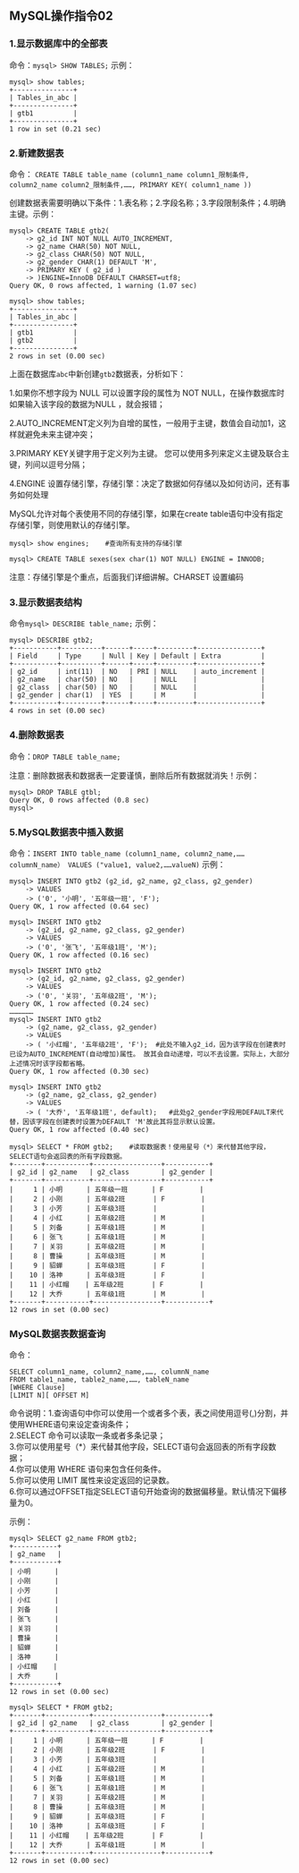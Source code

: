 ## MySQL操作指令02

### 1.显示数据库中的全部表
命令：```mysql> SHOW TABLES;```  示例：

```
mysql> show tables;
+---------------+
| Tables_in_abc |
+---------------+
| gtb1          |
+---------------+
1 row in set (0.21 sec)
```

### 2.新建数据表
命令： ```CREATE TABLE table_name (column1_name column1_限制条件, column2_name column2_限制条件,……, PRIMARY KEY( column1_name ))```

创建数据表需要明确以下条件：1.表名称；2.字段名称；3.字段限制条件；4.明确主键。示例：
```
mysql> CREATE TABLE gtb2(
    -> g2_id INT NOT NULL AUTO_INCREMENT,
    -> g2_name CHAR(50) NOT NULL,
    -> g2_class CHAR(50) NOT NULL,
    -> g2_gender CHAR(1) DEFAULT 'M',
    -> PRIMARY KEY ( g2_id )
    -> )ENGINE=InnoDB DEFAULT CHARSET=utf8;
Query OK, 0 rows affected, 1 warning (1.07 sec)

mysql> show tables;
+---------------+
| Tables_in_abc |
+---------------+
| gtb1          |
| gtb2          |
+---------------+
2 rows in set (0.00 sec)
```
上面在数据库```abc```中新创建```gtb2```数据表，分析如下：

1.如果你不想字段为 NULL 可以设置字段的属性为 NOT NULL，在操作数据库时如果输入该字段的数据为NULL ，就会报错；

2.AUTO_INCREMENT定义列为自增的属性，一般用于主键，数值会自动加1，这样就避免未来主键冲突；

3.PRIMARY KEY关键字用于定义列为主键。 您可以使用多列来定义主键及联合主键，列间以逗号分隔；

4.ENGINE 设置存储引擎，存储引擎：决定了数据如何存储以及如何访问，还有事务如何处理

MySQL允许对每个表使用不同的存储引擎，如果在create table语句中没有指定存储引擎，则使用默认的存储引擎。
```
mysql> show engines;    #查询所有支持的存储引擎

mysql> CREATE TABLE sexes(sex char(1) NOT NULL) ENGINE = INNODB; 
```
注意：存储引擎是个重点，后面我们详细讲解。CHARSET 设置编码

### 3.显示数据表结构
命令```mysql> DESCRIBE table_name;``` 示例：
```
mysql> DESCRIBE gtb2;
+-----------+----------+------+-----+---------+----------------+
| Field     | Type     | Null | Key | Default | Extra          |
+-----------+----------+------+-----+---------+----------------+
| g2_id     | int(11)  | NO   | PRI | NULL    | auto_increment |
| g2_name   | char(50) | NO   |     | NULL    |                |
| g2_class  | char(50) | NO   |     | NULL    |                |
| g2_gender | char(1)  | YES  |     | M       |                |
+-----------+----------+------+-----+---------+----------------+
4 rows in set (0.00 sec)
```

### 4.删除数据表
命令：```DROP TABLE table_name;```

注意：删除数据表和数据表一定要谨慎，删除后所有数据就消失！示例：
```
mysql> DROP TABLE gtbl;
Query OK, 0 rows affected (0.8 sec)
mysql>
```

### 5.MySQL数据表中插入数据
命令：```INSERT INTO table_name (column1_name, column2_name,……columnN_name） VALUES ("value1, value2,……valueN)``` 示例：
```
mysql> INSERT INTO gtb2 (g2_id, g2_name, g2_class, g2_gender)
    -> VALUES
    -> ('0', '小明', '五年级一班', 'F');
Query OK, 1 row affected (0.64 sec)

mysql> INSERT INTO gtb2
    -> (g2_id, g2_name, g2_class, g2_gender)
    -> VALUES
    -> ('0', '张飞', '五年级1班', 'M');
Query OK, 1 row affected (0.16 sec)

mysql> INSERT INTO gtb2
    -> (g2_id, g2_name, g2_class, g2_gender)
    -> VALUES
    -> ('0', '关羽', '五年级2班', 'M');
Query OK, 1 row affected (0.24 sec)
………………
mysql> INSERT INTO gtb2
    -> (g2_name, g2_class, g2_gender)
    -> VALUES
    -> ( '小红帽', '五年级2班', 'F');  #此处不输入g2_id，因为该字段在创建表时已设为AUTO_INCREMENT(自动增加)属性。 故其会自动递增，可以不去设置。实际上，大部分上述情况时该字段都省略。
Query OK, 1 row affected (0.30 sec)

mysql> INSERT INTO gtb2
    -> (g2_name, g2_class, g2_gender)   
    -> VALUES
    -> ( '大乔', '五年级1班', default);   #此处g2_gender字段用DEFAULT来代替，因该字段在创建表时设置为DEFAULT 'M'故此其将显示默认设置。
Query OK, 1 row affected (0.40 sec)

mysql> SELECT * FROM gtb2;    #读取数据表！使用星号（*）来代替其他字段，SELECT语句会返回表的所有字段数据。
+-------+-----------+-----------------+-----------+
| g2_id | g2_name   | g2_class        | g2_gender |
+-------+-----------+-----------------+-----------+
|     1 | 小明      | 五年级一班      | F         |
|     2 | 小刚      | 五年级2班       | F         |
|     3 | 小芳      | 五年级3班       |           |
|     4 | 小红      | 五年级2班       | M         |
|     5 | 刘备      | 五年级1班       | M         |
|     6 | 张飞      | 五年级1班       | M         |
|     7 | 关羽      | 五年级2班       | M         |
|     8 | 曹操      | 五年级3班       | M         |
|     9 | 貂蝉      | 五年级3班       | F         |
|    10 | 洛神      | 五年级3班       | F         |
|    11 | 小红帽    | 五年级2班       | F         |
|    12 | 大乔      | 五年级1班       | M         |
+-------+-----------+-----------------+-----------+
12 rows in set (0.00 sec)
```

### MySQL数据表数据查询
命令：
```
SELECT column1_name, column2_name,……, columnN_name 
FROM table1_name, table2_name,……, tableN_name
[WHERE Clause]
[LIMIT N][ OFFSET M]
```
命令说明：1.查询语句中你可以使用一个或者多个表，表之间使用逗号(,)分割，并使用WHERE语句来设定查询条件；  
2.SELECT 命令可以读取一条或者多条记录；  
3.你可以使用星号（*）来代替其他字段，SELECT语句会返回表的所有字段数据；  
4.你可以使用 WHERE 语句来包含任何条件。  
5.你可以使用 LIMIT 属性来设定返回的记录数。  
6.你可以通过OFFSET指定SELECT语句开始查询的数据偏移量。默认情况下偏移量为0。  

示例：
```
mysql> SELECT g2_name FROM gtb2;
+-----------+
| g2_name   |
+-----------+
| 小明      |
| 小刚      |
| 小芳      |
| 小红      |
| 刘备      |
| 张飞      |
| 关羽      |
| 曹操      |
| 貂蝉      |
| 洛神      |
| 小红帽    |
| 大乔      |
+-----------+
12 rows in set (0.00 sec)

mysql> SELECT * FROM gtb2;
+-------+-----------+-----------------+-----------+
| g2_id | g2_name   | g2_class        | g2_gender |
+-------+-----------+-----------------+-----------+
|     1 | 小明      | 五年级一班      | F         |
|     2 | 小刚      | 五年级2班       | F         |
|     3 | 小芳      | 五年级3班       |           |
|     4 | 小红      | 五年级2班       | M         |
|     5 | 刘备      | 五年级1班       | M         |
|     6 | 张飞      | 五年级1班       | M         |
|     7 | 关羽      | 五年级2班       | M         |
|     8 | 曹操      | 五年级3班       | M         |
|     9 | 貂蝉      | 五年级3班       | F         |
|    10 | 洛神      | 五年级3班       | F         |
|    11 | 小红帽    | 五年级2班       | F         |
|    12 | 大乔      | 五年级1班       | M         |
+-------+-----------+-----------------+-----------+
12 rows in set (0.00 sec)
```



